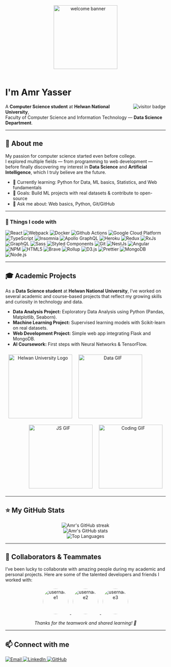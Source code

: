 <!-- ============================== -->
<!--           HEADER               -->
<!-- ============================== -->

<div align="center">
  <img height="200" alt="welcome banner" src="https://media.giphy.com/channel_assets/star-wars/L0TVPU6cLCIB/200h.gif" />
</div>

<br/>

<h1 align="left">I'm Amr Yasser</h1>
<img align="right" src="https://visitor-badge.laobi.icu/badge?page_id=AMRYB.AMRYB" alt="visitor badge"/>

A <b>Computer Science student</b> at <b>Helwan National University</b>,  
Faculty of Computer Science and Information Technology — <b>Data Science Department</b>.

---

<!-- ============================== -->
<!--           ABOUT ME             -->
<!-- ============================== -->

<h2 align="left">📌 About me</h2>

My passion for computer science started even before college.  
I explored multiple fields — from programming to web development — before finally discovering my interest in <b>Data Science</b> and <b>Artificial Intelligence</b>, which I truly believe are the future.

- 🌱 Currently learning: Python for Data, ML basics, Statistics, and Web fundamentals  
- 🎯 Goals: Build ML projects with real datasets & contribute to open-source  
- 💬 Ask me about: Web basics, Python, Git/GitHub

---

<!-- ============================== -->
<!--        TECH / STACK            -->
<!-- ============================== -->

<h3>🧰 Things I code with</h3>
<p>
  <img alt="React" src="https://img.shields.io/badge/-React-45b8d8?style=flat-square&logo=react&logoColor=white" />
  <img alt="Webpack" src="https://img.shields.io/badge/-Webpack-8DD6F9?style=flat-square&logo=webpack&logoColor=white" /> 
  <img alt="Docker" src="https://img.shields.io/badge/-Docker-46a2f1?style=flat-square&logo=docker&logoColor=white" />
  <img alt="Github Actions" src="https://img.shields.io/badge/-Github_Actions-2088FF?style=flat-square&logo=github-actions&logoColor=white" />
  <img alt="Google Cloud Platform" src="https://img.shields.io/badge/-Google_Cloud_Platform-1a73e8?style=flat-square&logo=google-cloud&logoColor=white" />
  <img alt="TypeScript" src="https://img.shields.io/badge/-TypeScript-007ACC?style=flat-square&logo=typescript&logoColor=white" />
  <img alt="Insomnia" src="https://img.shields.io/badge/-Insomnia-5849BE?style=flat-square&logo=insomnia&logoColor=white" />
  <img alt="Apollo GraphQL" src="https://img.shields.io/badge/-Apollo%20GraphQL-311C87?style=flat-square&logo=apollo-graphql&logoColor=white" />
  <img alt="Heroku" src="https://img.shields.io/badge/-Heroku-430098?style=flat-square&logo=heroku&logoColor=white" />
  <img alt="Redux" src="https://img.shields.io/badge/-Redux-764ABC?style=flat-square&logo=redux&logoColor=white" />
  <img alt="RxJs" src="https://img.shields.io/badge/-RxJs-B7178C?style=flat-square&logo=reactivex&logoColor=white" />
  <img alt="GraphQL" src="https://img.shields.io/badge/-GraphQL-E10098?style=flat-square&logo=graphql&logoColor=white" />
  <img alt="Sass" src="https://img.shields.io/badge/-Sass-CC6699?style=flat-square&logo=sass&logoColor=white" />
  <img alt="Styled Components" src="https://img.shields.io/badge/-Styled_Components-db7092?style=flat-square&logo=styled-components&logoColor=white" />
  <img alt="Git" src="https://img.shields.io/badge/-Git-F05032?style=flat-square&logo=git&logoColor=white" />
  <img alt="NestJs" src="https://img.shields.io/badge/-NestJs-ea2845?style=flat-square&logo=nestjs&logoColor=white" />
  <img alt="Angular" src="https://img.shields.io/badge/-Angular-DD0031?style=flat-square&logo=angular&logoColor=white" />
  <img alt="NPM" src="https://img.shields.io/badge/-NPM-CB3837?style=flat-square&logo=npm&logoColor=white" />
  <img alt="HTML5" src="https://img.shields.io/badge/-HTML5-E34F26?style=flat-square&logo=html5&logoColor=white" />
  <img alt="Brave" src="https://img.shields.io/badge/-Brave_Browser-FB542B?style=flat-square&logo=brave&logoColor=white" />
  <img alt="Rollup" src="https://img.shields.io/badge/-Rollup-EC4A3F?style=flat-square&logo=rollup.js&logoColor=white" />
  <img alt="D3.js" src="https://img.shields.io/badge/-D3.js-F9A03C?style=flat-square&logo=d3.js&logoColor=white" />
  <img alt="Prettier" src="https://img.shields.io/badge/-Prettier-F7B93E?style=flat-square&logo=prettier&logoColor=white" />
  <img alt="MongoDB" src="https://img.shields.io/badge/-MongoDB-13aa52?style=flat-square&logo=mongodb&logoColor=white" />
  <img alt="Node.js" src="https://img.shields.io/badge/-Nodejs-43853d?style=flat-square&logo=Node.js&logoColor=white" />
</p>

---

<!-- ============================== -->
<!--       ACADEMIC PROJECTS        -->
<!-- ============================== -->

<h2 align="left">🎓 Academic Projects</h2>

<p>
As a <b>Data Science student</b> at <b>Helwan National University</b>, I’ve worked on several academic and course-based projects that reflect my growing skills and curiosity in technology and data.
</p>

<ul>
  <li><b>Data Analysis Project:</b> Exploratory Data Analysis using Python (Pandas, Matplotlib, Seaborn).</li>
  <li><b>Machine Learning Project:</b> Supervised learning models with Scikit-learn on real datasets.</li>
  <li><b>Web Development Project:</b> Simple web app integrating Flask and MongoDB.</li>
  <li><b>AI Coursework:</b> First steps with Neural Networks & TensorFlow.</li>
</ul>

<!-- IMAGES GRID -->
<div align="center">

  <!-- Left: University (2) -->
  <img align="left" src="https://upload.wikimedia.org/wikipedia/ar/b/b7/Helwan_University_Logo.png" width="200" height="200" style="margin:10px;" alt="Helwan University Logo"/>
  <img align="left" src="https://media.giphy.com/media/f3iwJFOVOwuy7K6FFw/giphy.gif" width="200" height="200" style="margin:10px;" alt="Data GIF"/>

  <!-- Right: Courses (2) -->
  <img align="right" src="https://media.giphy.com/media/qgQUggAC3Pfv687qPC/giphy.gif" width="200" height="200" style="margin:10px;" alt="Coding GIF"/>
  <img align="right" src="https://media.giphy.com/media/L8K62iTDkzGX6/giphy.gif" width="200" height="200" style="margin:10px;" alt="JS GIF"/>

</div>

<br clear="both"/>

---

<!-- ============================== -->
<!--           STATS / STARS        -->
<!-- ============================== -->

<h2 align="left">⭐️ My GitHub Stats</h2>

<p align="center">
  <img src="https://github-readme-streak-stats.herokuapp.com/?user=AMRYB&theme=radical" alt="Amr's GitHub streak" />
  <br/>
  <img src="https://github-readme-stats.vercel.app/api?username=AMRYB&show_icons=true&theme=radical" alt="Amr's GitHub stats" />
  <br/>
  <img src="https://github-readme-stats.vercel.app/api/top-langs/?username=AMRYB&layout=compact&theme=radical" alt="Top Languages" />
</p>

<!-- Optional: trophies -->
<!-- <p align="center">
  <img src="https://github-profile-trophy.vercel.app/?username=AMRYB&theme=onedark&margin-w=10&margin-h=10&no-frame=true" alt="trophies"/>
</p> -->

---

<!-- ============================== -->
<!--        COLLABORATORS           -->
<!-- ============================== -->

<h2 align="left">🤝 Collaborators & Teammates</h2>

<p>
I’ve been lucky to collaborate with amazing people during my academic and personal projects.  
Here are some of the talented developers and friends I worked with:
</p>

<p align="center">
  <!-- بدّل usernames لأسامي زمايلك على GitHub عشان الصور تتسحب تلقائي -->
  <a href="https://github.com/username1">
    <img src="https://avatars.githubusercontent.com/username1" width="80" height="80" style="border-radius:50%; margin:5px;" alt="username1"/>
  </a>
  <a href="https://github.com/username2">
    <img src="https://avatars.githubusercontent.com/username2" width="80" height="80" style="border-radius:50%; margin:5px;" alt="username2"/>
  </a>
  <a href="https://github.com/username3">
    <img src="https://avatars.githubusercontent.com/username3" width="80" height="80" style="border-radius:50%; margin:5px;" alt="username3"/>
  </a>
</p>

<p align="center"><i>Thanks for the teamwork and shared learning! 💪</i></p>

---

<!-- ============================== -->
<!--            CONTACT             -->
<!-- ============================== -->

<h2 align="left">📫 Connect with me</h2>

<p>
  <a href="mailto:your.email@example.com">
    <img src="https://img.shields.io/badge/-Email-D14836?style=flat-square&logo=gmail&logoColor=white" alt="Email"/>
  </a>
  <a href="https://www.linkedin.com/in/your-linkedin">
    <img src="https://img.shields.io/badge/-LinkedIn-0A66C2?style=flat-square&logo=linkedin&logoColor=white" alt="LinkedIn"/>
  </a>
  <a href="https://github.com/AMRYB">
    <img src="https://img.shields.io/badge/-GitHub-181717?style=flat-square&logo=github&logoColor=white" alt="GitHub"/>
  </a>
</p>

<!-- End -->
